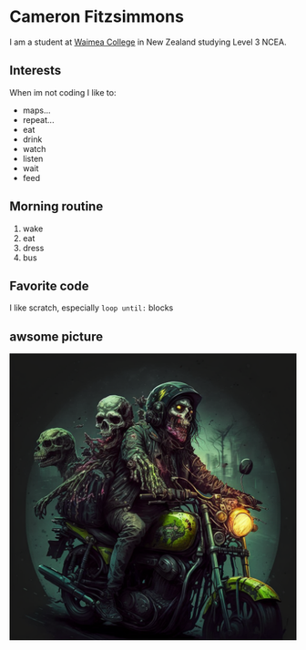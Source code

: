 # Cameron Fitzsimmons
 I am a student at [Waimea College](https://waimea.school.nz) in New Zealand studying Level 3 NCEA.

## Interests

When im not coding I like to:

- maps...
- repeat...
- eat
- drink
- watch
- listen
- wait
- feed

## Morning routine

1. wake
2. eat
3. dress
4. bus

## Favorite code

I like scratch, especially `loop until:` blocks

## awsome picture
![Awsome motorbike zombie](dfj9nk0-704a7738-068b-4a57-a067-2f9463c6c65e.png)
<!--
**waimea-cfitzsimmons/waimea-cfitzsimmons** is a ✨ _special_ ✨ repository because its `README.md` (this file) appears on your GitHub profile.

Here are some ideas to get you started:

- 🔭 I’m currently working on: DOMINATION
- 🌱 I’m currently learning: COMBAT
- 👯 I’m looking to collaborate on: NOTHING
- 🤔 I’m looking for help with: MURDER
- 💬 Ask me about: WAR
- 📫 How to reach me: PRAY
- 😄 Pronouns: I HATE PRONOUNS
- ⚡ Fun fact: An octupus has 8 hearts
-->
